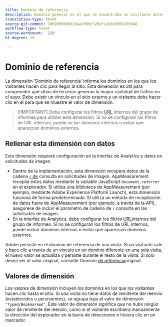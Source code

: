 ```yaml
---
title: Dominio de referencia
description: Dominio general en el que se encontraba un visitante antes de hacer clic en el sitio.
translation-type: tm+mt
source-git-commit: 1869d69566d26aa7d99c520efc2e835901439d48
workflow-type: tm+mt
source-wordcount: '328'
ht-degree: 1%

---
```



# Dominio de referencia

La dimensión &#39;Dominio de referencia&#39; informa los dominios en los que los visitantes hacen clic para llegar al sitio. Esta dimensión es útil para comprender qué sitios de terceros generan la mayor cantidad de tráfico en el suyo. Debe existir un vínculo en el sitio externo y un visitante debe hacer clic en él para que se muestre el valor de dimensión.

>[!IMPORTANT] Debe configurar los filtros [URL](/help/admin/admin/internal-url-filter-admin.md) internos del grupo de informes para utilizar esta dimensión. Si no se configuran los filtros de URL internos, puede incluir dominios internos o evitar que aparezcan dominios externos.

## Rellenar esta dimensión con datos

Esta dimensión requiere configuración en la interfaz de Analytics y datos en solicitudes de imagen.

* Dentro de la implementación, esta dimensión recupera datos de la cadena [`r` de](/help/implement/validate/query-parameters.md) consulta en solicitudes de imagen. AppMeasurement recopila estos datos mediante la variable JavaScript `document.referrer` en el explorador. Si utiliza una biblioteca de AppMeasurement (por ejemplo, mediante Adobe Experience Platform Launch), esta dimensión funciona de forma predeterminada. Si utiliza un método de recopilación de datos fuera de AppMeasurement (por ejemplo, a través de la API), asegúrese de incluir el parámetro de cadena de `r` consulta en las solicitudes de imagen.
* En la interfaz de Analytics, debe configurar los filtros [URL](/help/admin/admin/internal-url-filter-admin.md)internos del grupo de informes. Si no se configuran los filtros de URL internos, puede incluir dominios internos o evitar que aparezcan dominios externos.

Adobe persiste en el dominio de referencia de una visita. Si un visitante sale y hace clic a través de un vínculo en un dominio diferente en una sola visita, el nuevo valor se actualiza y persiste durante el resto de la visita. Si solo desea ver el valor original, consulte Dominio [de referencia](original-referring-domain.md)original.

## Valores de dimensión

Los valores de dimensión incluyen los dominios en los que los visitantes hacen clic hasta el sitio. Si una visita no tiene datos de remitente del reenvío (establecidos o persistentes), se agrupa bajo el valor de dimensión `"Typed/Bookmarked"`. Este valor de dimensión significa que no hubo ningún valor de remitente del reenvío, como si el visitante escribiera manualmente la dirección del explorador en la barra de direcciones o hiciera clic en un marcador.
